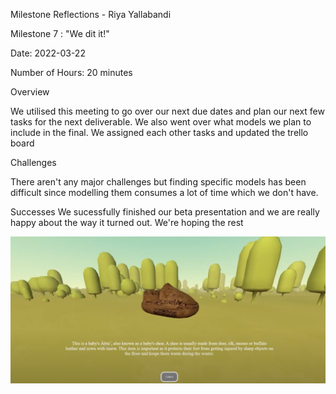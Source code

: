 Milestone Reflections - Riya Yallabandi

Milestone 7 : "We dit it!"


Date: 2022-03-22

Number of Hours: 20 minutes


Overview

We utilised this meeting to go over our next due dates and plan our next few tasks for the next deliverable.
We also went over what models we plan to include in the final. We assigned each other tasks and updated
the trello board


Challenges

There aren't any major challenges but finding specific models has been difficult since modelling them 
consumes a lot of time which we don't have.

Successes
We sucessfully finished our beta presentation and we are really happy about the way it turned out. We're hoping
the rest 


![](https://github.com/BIT-IMD-Learning-with-AS/imd3901-term-project-nard/blob/main/documentation/blogposts/milestone7R.PNG?raw=true)
